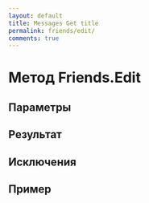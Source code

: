 ```yaml
---
layout: default
title: Messages Get title
permalink: friends/edit/
comments: true
---
```


# Метод Friends.Edit

## Параметры

## Результат

## Исключения

## Пример
```csharp

```
